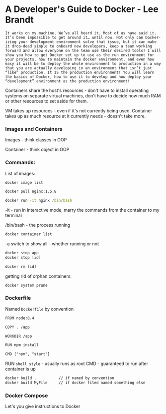 # A Developer's Guide to Docker - Lee Brandt

`It works on my machine. We’ve all heard it. Most of us have said it. It’s been impossible to get around it… until now. Not only can Docker-izing your development environment solve that issue, but it can make it drop-dead simple to onboard new developers, keep a team working forward and allow everyone on the team use their desired tools! I will show you how to get Docker set up to use as the run environment for your projects, how to maintain the docker environment, and even how easy it will be to deploy the whole environment to production in a way that you are actually developing in an environment that isn’t just “like” production. It IS the production environment! You will learn the basics of Docker, how to use it to develop and how deploy your “development” environment as the production environment!`

Containers share the host's resources - don't have to install operating systems on separate virtual machines, don't have to decide how much RAM or other resources to set aside for them.

VM takes up resources - even if it's not currently being used. Container takes up as much resource at it currently needs - doesn't take more.

### Images and Containers

Images - think classes in OOP

Container - think object in OOP

### Commands:

List of images:
```cmd
docker image list
```

```cmd
docker pull nginx:1.5.8
```

```cmd
docker run -it nginx /bin/bash
```

-it - run in interactive mode, marry the commands from the container to my terminal

/bin/bash - the process running

```cmd
docker container list
```

-a switch to show all - whether running or not

```cmd
docker stop app
docker stop [id]
```

```cmd
docker rm [id]
```

getting rid of orphan containers:

```cmd
docker system prune
```

### Dockerfile

Named `Dockerfile` by convention

```txt
FROM node:8.4

COPY . /app

WORKDIR /app

RUN npm install

CMD ["npm", "start"]
```

RUN `shell style` - usually runs as root
CMD - guaranteed to run after container is up

```cmd
docker build .          // if named by convention
docker build MyFile     // if docker filed named something else
```

### Docker Compose

Let's you give instructions to Docker

```txt

```